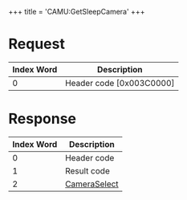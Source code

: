+++
title = 'CAMU:GetSleepCamera'
+++

# Request

| Index Word | Description                |
|------------|----------------------------|
| 0          | Header code \[0x003C0000\] |

# Response

| Index Word | Description                                             |
|------------|---------------------------------------------------------|
| 0          | Header code                                             |
| 1          | Result code                                             |
| 2          | [CameraSelect](Camera_Services#CameraSelect "wikilink") |